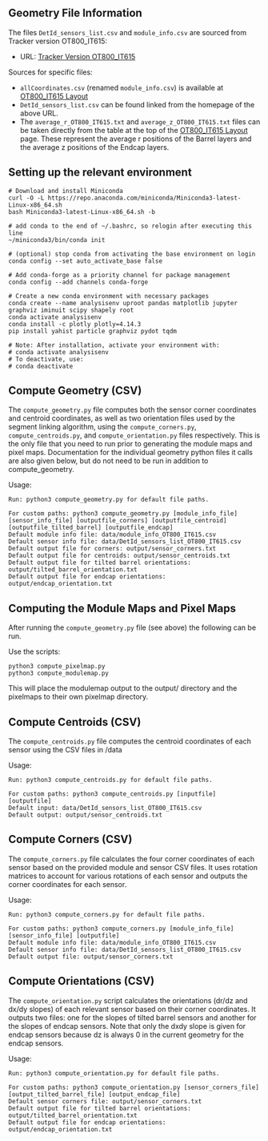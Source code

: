 ## Geometry File Information

The files `DetId_sensors_list.csv` and `module_info.csv` are sourced from Tracker version OT800_IT615:

- URL: [Tracker Version OT800_IT615](https://cms-tklayout.web.cern.ch/cms-tklayout/layouts-work/recent-layouts/OT800_IT615/info.html)

Sources for specific files:
- `allCoordinates.csv` (renamed `module_info.csv`) is available at [OT800_IT615 Layout](https://cms-tklayout.web.cern.ch/cms-tklayout/layouts-work/recent-layouts/OT800_IT615/layout.html)
- `DetId_sensors_list.csv` can be found linked from the homepage of the above URL.
- The `average_r_OT800_IT615.txt` and `average_z_OT800_IT615.txt` files can be taken directly from the table at the top of the [OT800_IT615 Layout](https://cms-tklayout.web.cern.ch/cms-tklayout/layouts-work/recent-layouts/OT800_IT615/layout.html) page. These represent the average r positions of the Barrel layers and the average z positions of the Endcap layers.

## Setting up the relevant environment

    # Download and install Miniconda
    curl -O -L https://repo.anaconda.com/miniconda/Miniconda3-latest-Linux-x86_64.sh
    bash Miniconda3-latest-Linux-x86_64.sh -b 
    
    # add conda to the end of ~/.bashrc, so relogin after executing this line
    ~/miniconda3/bin/conda init
    
    # (optional) stop conda from activating the base environment on login
    conda config --set auto_activate_base false

    # Add conda-forge as a priority channel for package management
    conda config --add channels conda-forge
    
    # Create a new conda environment with necessary packages
    conda create --name analysisenv uproot pandas matplotlib jupyter graphviz iminuit scipy shapely root
    conda activate analysisenv
    conda install -c plotly plotly=4.14.3
    pip install yahist particle graphviz pydot tqdm

    # Note: After installation, activate your environment with:
    # conda activate analysisenv
    # To deactivate, use:
    # conda deactivate

## Compute Geometry (CSV)

The `compute_geometry.py` file computes both the sensor corner coordinates and centroid coordinates, as well as two orientation files used by the segment linking algorithm, using the `compute_corners.py`, `compute_centroids.py`, and `compute_orientation.py` files respectively. This is the only file that you need to run prior to generating the module maps and pixel maps. Documentation for the individual geometry python files it calls are also given below, but do not need to be run in addition to compute_geometry.

Usage:

    Run: python3 compute_geometry.py for default file paths.

    For custom paths: python3 compute_geometry.py [module_info_file] [sensor_info_file] [outputfile_corners] [outputfile_centroid] [outputfile_tilted_barrel] [outputfile_endcap]
    Default module info file: data/module_info_OT800_IT615.csv
    Default sensor info file: data/DetId_sensors_list_OT800_IT615.csv
    Default output file for corners: output/sensor_corners.txt
    Default output file for centroids: output/sensor_centroids.txt
    Default output file for tilted barrel orientations: output/tilted_barrel_orientation.txt
    Default output file for endcap orientations: output/endcap_orientation.txt

## Computing the Module Maps and Pixel Maps

After running the `compute_geometry.py` file (see above) the following can be run.

Use the scripts:

    python3 compute_pixelmap.py
    python3 compute_modulemap.py

This will place the modulemap output to the output/ directory and the pixelmaps to their own pixelmap directory.

## Compute Centroids (CSV)

The `compute_centroids.py` file computes the centroid coordinates of each sensor using the CSV files in /data

Usage:

    Run: python3 compute_centroids.py for default file paths.

    For custom paths: python3 compute_centroids.py [inputfile] [outputfile]
    Default input: data/DetId_sensors_list_OT800_IT615.csv
    Default output: output/sensor_centroids.txt

## Compute Corners (CSV)

The `compute_corners.py` file calculates the four corner coordinates of each sensor based on the provided module and sensor CSV files. It uses rotation matrices to account for various rotations of each sensor and outputs the corner coordinates for each sensor.

Usage:

    Run: python3 compute_corners.py for default file paths.

    For custom paths: python3 compute_corners.py [module_info_file] [sensor_info_file] [outputfile]
    Default module info file: data/module_info_OT800_IT615.csv
    Default sensor info file: data/DetId_sensors_list_OT800_IT615.csv
    Default output file: output/sensor_corners.txt

## Compute Orientations (CSV)

The `compute_orientation.py` script calculates the orientations (dr/dz and dx/dy slopes) of each relevant sensor based on their corner coordinates. It outputs two files: one for the slopes of tilted barrel sensors and another for the slopes of endcap sensors. Note that only the dxdy slope is given for endcap sensors because dz is always 0 in the current geometry for the endcap sensors.

Usage:

    Run: python3 compute_orientation.py for default file paths.

    For custom paths: python3 compute_orientation.py [sensor_corners_file] [output_tilted_barrel_file] [output_endcap_file]
    Default sensor corners file: output/sensor_corners.txt
    Default output file for tilted barrel orientations: output/tilted_barrel_orientation.txt
    Default output file for endcap orientations: output/endcap_orientation.txt